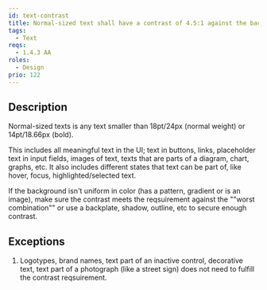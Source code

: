 ```yaml
---
id: text-contrast
title: Normal-sized text shall have a contrast of 4.5:1 against the background
tags:
  - Text
reqs:
  - 1.4.3 AA
roles:
  - Design
prio: 122
---
```


## Description

Normal-sized texts is any text smaller than 18pt/24px (normal weight) or 14pt/18.66px (bold).

This includes all meaningful text in the UI; text in buttons, links, placeholder text in input fields, images of text, texts that are parts of a diagram, chart, graphs, etc. It also includes different states that text can be part of, like hover, focus, highlighted/selected text.

If the background isn't uniform in color (has a pattern, gradient or is an image), make sure the contrast meets the reqsuirement against the ""worst combination"" or use a backplate, shadow, outline, etc to secure enough contrast.

## Exceptions

1. Logotypes, brand names, text part of an inactive control, decorative text, text part of a photograph (like a street sign) does not need to fulfill the contrast reqsuirement.
